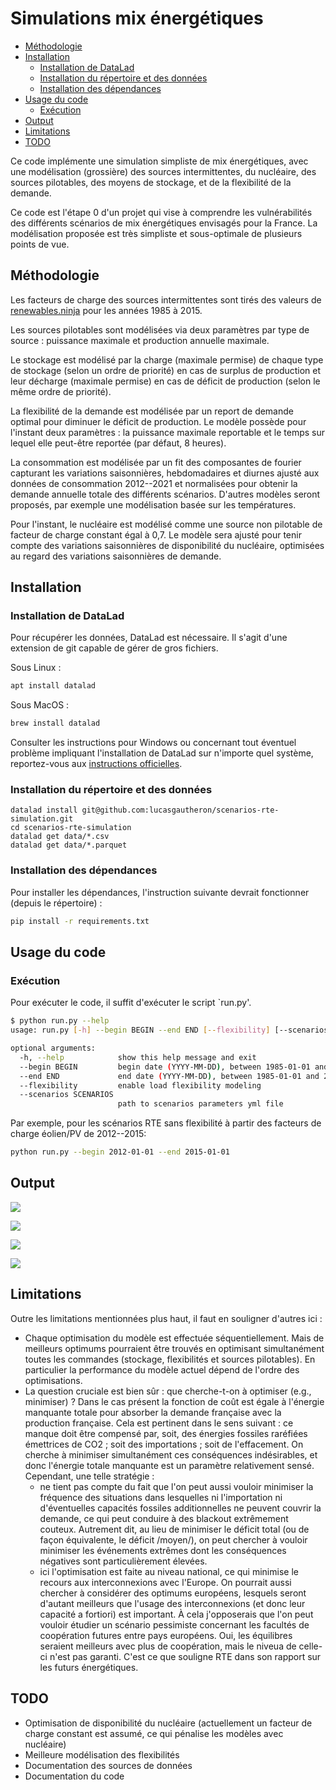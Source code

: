 # Simulations mix énergétiques

- [Méthodologie](#méthodologie)
- [Installation](#installation)
  - [Installation de DataLad](#installation-de-datalad)
  - [Installation du répertoire et des données](#installation-du-répertoire-et-des-données)
  - [Installation des dépendances](#installation-des-dépendances)
- [Usage du code](#usage-du-code)
  - [Exécution](#exécution)
- [Output](#output)
- [Limitations](#limitations)
- [TODO](#todo)

Ce code implémente une simulation simpliste de mix énergétiques, avec une modélisation (grossière) des sources intermittentes, du nucléaire, des sources pilotables, des moyens de stockage, et de la flexibilité de la demande.

Ce code est l'étape 0 d'un projet qui vise à comprendre les vulnérabilités des différents scénarios de mix énergétiques envisagés pour la France. La modélisation proposée est très simpliste et sous-optimale de plusieurs points de vue.

## Méthodologie

Les facteurs de charge des sources intermittentes sont tirés des valeurs de [renewables.ninja](https://github.com/renewables-ninja) pour les années 1985 à 2015.

Les sources pilotables sont modélisées via deux paramètres par type de source : puissance maximale et production annuelle maximale.

Le stockage est modélisé par la charge (maximale permise) de chaque type de stockage (selon un ordre de priorité) en cas de surplus de production et leur décharge (maximale permise) en cas de déficit de production (selon le même ordre de priorité).

La flexibilité de la demande est modélisée par un report de demande optimal pour diminuer le déficit de production. Le modèle possède pour l'instant deux paramètres : la puissance maximale reportable et le temps sur lequel elle peut-être reportée (par défaut, 8 heures).

La consommation est modélisée par un fit des composantes de fourier capturant les variations saisonnières, hebdomadaires et diurnes ajusté aux données de consommation 2012--2021 et normalisées pour obtenir la demande annuelle totale des différents scénarios. D'autres modèles seront proposés, par exemple une modélisation basée sur les températures.

Pour l'instant, le nucléaire est modélisé comme une source non pilotable de facteur de charge constant égal à 0,7.
Le modèle sera ajusté pour tenir compte des variations saisonnières de disponibilité du nucléaire, optimisées au regard des variations saisonnières de demande.

## Installation

### Installation de DataLad

Pour récupérer les données, DataLad est nécessaire. Il s'agit d'une extension de git capable de gérer de gros fichiers.

Sous Linux :

```bash
apt install datalad
```

Sous MacOS :

```bash
brew install datalad
```

Consulter les instructions pour Windows ou concernant tout éventuel problème impliquant l'installation de DataLad sur n'importe quel système, reportez-vous aux [instructions officielles](https://handbook.datalad.org/en/latest/intro/installation.html#install-datalad).

### Installation du répertoire et des données

```
datalad install git@github.com:lucasgautheron/scenarios-rte-simulation.git
cd scenarios-rte-simulation
datalad get data/*.csv
datalad get data/*.parquet
```

### Installation des dépendances

Pour installer les dépendances, l'instruction suivante devrait fonctionner (depuis le répertoire) :
 
```bash
pip install -r requirements.txt
```

## Usage du code

### Exécution

Pour exécuter le code, il suffit d'exécuter le script `run.py'.

```bash
$ python run.py --help
usage: run.py [-h] --begin BEGIN --end END [--flexibility] [--scenarios SCENARIOS]

optional arguments:
  -h, --help            show this help message and exit
  --begin BEGIN         begin date (YYYY-MM-DD), between 1985-01-01 and 2015-01-01
  --end END             end date (YYYY-MM-DD), between 1985-01-01 and 2015-01-01
  --flexibility         enable load flexibility modeling
  --scenarios SCENARIOS
                        path to scenarios parameters yml file
```

Par exemple, pour les scénarios RTE sans flexibilité à partir des facteurs de charge éolien/PV de 2012--2015:

```bash
python run.py --begin 2012-01-01 --end 2015-01-01
```

## Output

![](output/load_supply.png)

![](output/storage.png)

![](output/dispatch.png)

![](output/gap_distribution.png)

## Limitations

Outre les limitations mentionnées plus haut, il faut en souligner d'autres ici :

 - Chaque optimisation du modèle est effectuée séquentiellement. Mais de meilleurs optimums pourraient être trouvés en optimisant simultanément toutes les commandes (stockage, flexibilités et sources pilotables). En particulier la performance du modèle actuel dépend de l'ordre des optimisations.
 - La question cruciale est bien sûr : que cherche-t-on à optimiser (e.g., minimiser) ? Dans le cas présent la fonction de coût est égale à l'énergie manquante totale pour absorber la demande française avec la production française. Cela est pertinent dans le sens suivant : ce manque doit être compensé par, soit, des énergies fossiles raréfiées émettrices de CO2 ; soit des importations ; soit de l'effacement. On cherche à minimiser simultanément ces conséquences indésirables, et donc l'énergie totale manquante est un paramètre relativement sensé. Cependant, une telle stratégie :
   - ne tient pas compte du fait que l'on peut aussi vouloir minimiser la fréquence des situations dans lesquelles ni l'importation ni d'éventuelles capacités fossiles additionnelles ne peuvent couvrir la demande, ce qui peut conduire à des blackout extrêmement couteux. Autrement dit, au lieu de minimiser le déficit total (ou de façon équivalente, le déficit /moyen/), on peut chercher à vouloir minimiser les événements extrêmes dont les conséquences négatives sont particulièrement élevées.
   - ici l'optimisation est faite au niveau national, ce qui minimise le recours aux interconnexions avec l'Europe. On pourrait aussi chercher à considérer des optimums européens, lesquels seront d'autant meilleurs que l'usage des interconnexions (et donc leur capacité a fortiori) est important. À cela j'opposerais que l'on peut vouloir étudier un scénario pessimiste concernant les facultés de coopération futures entre pays européens. Oui, les équilibres seraient meilleurs avec plus de coopération, mais le niveua de celle-ci n'est pas garanti. C'est ce que souligne RTE dans son rapport sur les futurs énergétiques.

## TODO

  - Optimisation de disponibilité du nucléaire (actuellement un facteur de charge constant est assumé, ce qui pénalise les modèles avec nucléaire)
  - Meilleure modélisation des flexibilités
  - Documentation des sources de données
  - Documentation du code
  